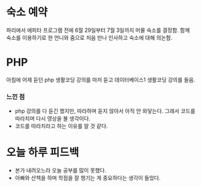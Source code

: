 # 숙소 예약
파리에서 에피타 프로그램 전에 6월 29일부터 7월 3일까지 머물 숙소를 결정함. 함께 숙소를 이용하기로 한 언니와 줌으로 처음 만나 인사하고 숙소에 대해 의논함.

# PHP
아침에 어제 듣던 php 생활코딩 강의를 마저 듣고 데이터베이스1 생활코딩 강의를 들음.
### 느낀 점
+ php 강의를 다 듣긴 했지만, 따라하며 듣지 않아서 아직 안 와닿는다. 그래서 코드를 따라치며 다시 영상을 볼 생각이다.
+ 코드를 따라치라고 하는 이유를 알 것 같다.

# 오늘 하루 피드백
+ 본가 내려오느라 오늘 공부를 많이 못했다. 
+ 아빠와 산책을 하며 학점을 잘 챙기는 게 중요하다는 생각이 들었다.